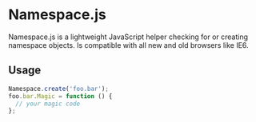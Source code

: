 # Namespace.js

Namespace.js is a lightweight JavaScript helper checking for or creating namespace objects.
Is compatible with all new and old browsers like IE6.

## Usage

```javascript
Namespace.create('foo.bar');
foo.bar.Magic = function () {
  // your magic code
};
```
